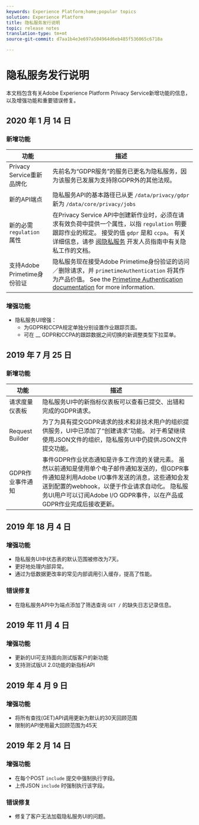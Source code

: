 ```yaml
---
keywords: Experience Platform;home;popular topics
solution: Experience Platform
title: 隐私服务发行说明
topic: release notes
translation-type: tm+mt
source-git-commit: d7aa1b4e3e697a504964d6eb485f536065c6718a

---
```



# 隐私服务发行说明

本文档包含有关Adobe Experience Platform Privacy Service新增功能的信息，以及增强功能和重要错误修复。

## 2020 年 1 月 14 日

### 新增功能

| 功能 | 描述 |
--- | ---
| Privacy Service重新品牌化 | 先前名为“GDPR服务”的服务已更名为隐私服务，因为该服务已发展为支持除GDPR外的其他法规。 |
| 新的API端点 | 隐私服务API的基本路径已从更 `/data/privacy/gdpr` 新为 `/data/core/privacy/jobs` |
| 新的必需 `regulation` 属性 | 在Privacy Service API中创建新作业时，必须在请求有效负荷中提供一个属性，以指 `regulation` 明要跟踪作业的规定。 接受的值 `gdpr` 是和 `ccpa`。 有关详细信息，请参 [阅隐私服务](api/privacy-jobs.md) 开发人员指南中有关隐私工作的文档。 |
| 支持Adobe Primetime身份验证 | 隐私服务现在接受Adobe Primetime身份验证的访问／删除请求，并 `primetimeAuthentication` 将其作为产品价值。 See the [Primetime Authentication documentation](http://tve.helpdocsonline.com/how-to-make-a-privacy-request) for more information. |

### 增强功能

* 隐私服务UI增强：
   * 为GDPR和CCPA规定单独分别设置作业跟踪页面。
   * 可在 __ GDPR和CCPA的跟踪数据之间切换的新调整类型下拉菜单。

## 2019 年 7 月 25 日

### 新增功能

| 功能 | 描述 |
--- | ---
| 请求度量仪表板 | 隐私服务UI中的新指标仪表板可以查看已提交、出错和完成的GDPR请求。 |
| Request Builder | 为了为具有提交GDPR请求的技术和非技术用户的组织提供服务，UI中已添加了“创建请求”功能。 对于希望继续使用JSON文件的组织，隐私服务UI中仍提供JSON文件提交功能。 |
| GDPR作业事件通知 | 事件GDPR作业状态通知是许多工作流的关键元素。 虽然以前通知是使用单个电子邮件通知发送的，但GDPR事件通知是利用Adobe I/O事件发送的消息，这些通知会发送到配置的webhook，以便于作业请求自动化。 隐私服务UI用户可以订阅Adobe I/O GDPR事件，以在产品或GDPR作业完成后接收更新。 |

## 2019 年 18 月 4 日

### 增强功能

* 隐私服务UI中状态表的默认范围被修改为7天。
* 更好地处理内部异常。
* 通过为低数据更改率的常见内部调用引入缓存，提高了性能。

### 错误修复

* 在隐私服务API中为端点添加了筛选查询 `GET /` 的缺失日志记录信息。

## 2019 年 11 月 4 日

### 增强功能

* 更新的UI可支持面向测试版客户的新功能
* 支持测试版UI 2.0功能的新指标API

## 2019 年 4 月 9 日

### 增强功能

* 将所有查找(GET)API调用更新为默认的30天回顾范围
* 限制的API使用最大回顾范围为45天

## 2019 年 2 月 14 日

### 增强功能

* 在每个POST `include` 提交中强制执行字段。
* 上传JSON `include` 时强制执行该字段。

### 错误修复

* 修复了客户无法加载隐私服务UI的问题。